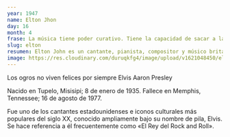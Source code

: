 ```yaml
---
year: 1947
name: Elton Jhon
day: 16
month: 4
frase: La música tiene poder curativo. Tiene la capacidad de sacar a las personas de sí mismas durante unas horas.
slug: elton
resumen: Elton John es un cantante, pianista, compositor y músico británico.​​​ Con una carrera de más de 50 años ha lanzado más de 30 álbumes de estudio y ha vendido más de 300 millones de copias en todo el mundo, siendo uno de los artistas musicales más exitosos de la historia.​​
image: https://res.cloudinary.com/duruqkfg4/image/upload/v1621048450/elton_yq77yg.jpg
---
```


Los ogros no viven felices por siempre
Elvis Aaron Presley

Nacido en Tupelo, Misisipi; 8 de enero de 1935.
Fallece en Memphis, Tennessee; 16 de agosto de 1977.

<!--more-->

Fue uno de los cantantes estadounidenses e iconos culturales más populares del siglo XX, conocido ampliamente bajo su nombre de pila, Elvis. Se hace referencia a él frecuentemente como «El Rey del Rock and Roll».
